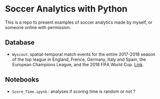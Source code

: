 # Soccer Analytics with Python
This is a repo to present examples of soccer analytics made by myself, or someone online with permission.

## Database
- `Wyscout`: spatial-temporal match events for the entire 2017-2018 season of the top league in England, Frence, Germany, Italy and Spain, the European Champions League, and the 2018 FIFA World Cup. [Link](https://www.nature.com/articles/s41597-019-0247-7).

## Notebooks
- `Score_Time.ipynb` : analyses if scoring time is random or not ?
